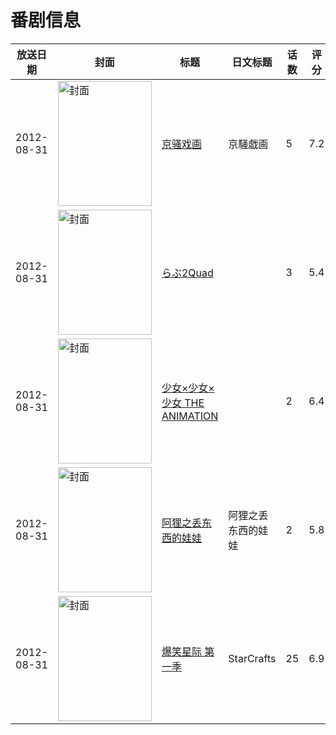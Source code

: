 # 番剧信息

|放送日期|封面|标题|日文标题|话数|评分|评分人数|
|---|---|---|---|---|---|---|
|2012-08-31|<img src="//lain.bgm.tv/pic/cover/c/7f/72/42342_qA7L1.jpg" alt="封面" style="width:150px;height:200px;object-fit:cover;">|[京骚戏画](https://bangumi.tv/subject/42342)|京騒戯画|5|7.2|1208人评分|
|2012-08-31|<img src="/img/no_icon_subject.png" alt="封面" style="width:150px;height:200px;object-fit:cover;">|[らぶ2Quad](https://bangumi.tv/subject/44027)||3|5.4|293人评分|
|2012-08-31|<img src="/img/no_icon_subject.png" alt="封面" style="width:150px;height:200px;object-fit:cover;">|[少女×少女×少女 THE ANIMATION](https://bangumi.tv/subject/48119)||2|6.4|449人评分|
|2012-08-31|<img src="//lain.bgm.tv/pic/cover/c/24/36/65189_O29kb.jpg" alt="封面" style="width:150px;height:200px;object-fit:cover;">|[阿狸之丢东西的娃娃](https://bangumi.tv/subject/65189)|阿狸之丢东西的娃娃|2|5.8|11人评分|
|2012-08-31|<img src="//lain.bgm.tv/pic/cover/c/b4/24/230897_k8KKM.jpg" alt="封面" style="width:150px;height:200px;object-fit:cover;">|[爆笑星际 第一季](https://bangumi.tv/subject/230897)|StarCrafts|25|6.9|16人评分|
